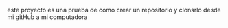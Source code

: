 este proyecto es una prueba de como crear un repositorio y clonsrlo desde mi gitHub a mi computadora
